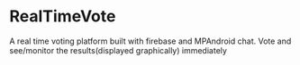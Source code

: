 # RealTimeVote
A real time voting platform built with firebase and MPAndroid chat. Vote and see/monitor the results(displayed graphically) immediately
